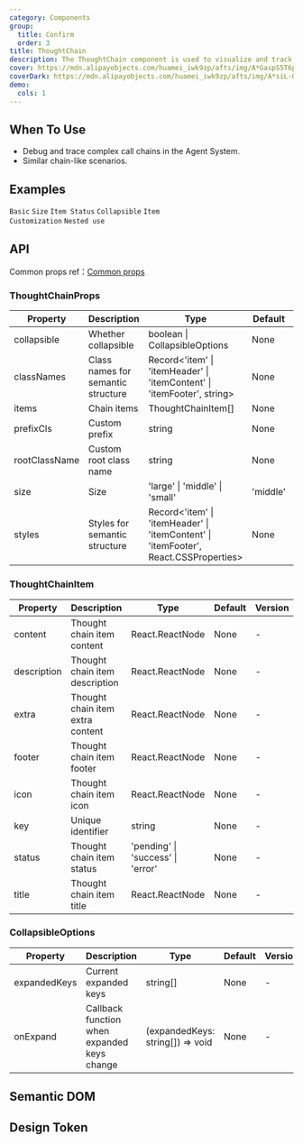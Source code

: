 ```yaml
---
category: Components
group:
  title: Confirm
  order: 3
title: ThoughtChain
description: The ThoughtChain component is used to visualize and track the call chain of Actions and Tools invoked by an Agent.
cover: https://mdn.alipayobjects.com/huamei_iwk9zp/afts/img/A*GaspS5T6proAAAAAAAAAAAAADgCCAQ/original
coverDark: https://mdn.alipayobjects.com/huamei_iwk9zp/afts/img/A*siL-Qpl794sAAAAAAAAAAAAADgCCAQ/original
demo:
  cols: 1
---
```


## When To Use

- Debug and trace complex call chains in the Agent System.
- Similar chain-like scenarios.

## Examples

<!-- prettier-ignore -->
<code src="./demo/basic.tsx" background="grey">Basic</code>
<code src="./demo/size.tsx" background="grey">Size</code>
<code src="./demo/status.tsx" background="grey">Item Status</code>
<code src="./demo/collapsible.tsx" background="grey">Collapsible</code>
<code src="./demo/customization.tsx" background="grey">Item Customization</code>
<code src="./demo/nested.tsx" background="grey">Nested use</code>

## API

Common props ref：[Common props](/docs/react/common-props)

### ThoughtChainProps

| Property | Description | Type | Default | Version |
| --- | --- | --- | --- | --- |
| collapsible | Whether collapsible | boolean \| CollapsibleOptions | None | - |
| classNames | Class names for semantic structure | Record<'item' \| 'itemHeader' \| 'itemContent' \| 'itemFooter', string> | None | - |
| items | Chain items | ThoughtChainItem[] | None | - |
| prefixCls | Custom prefix | string | None | - |
| rootClassName | Custom root class name | string | None | - |
| size | Size | 'large' \| 'middle' \| 'small' | 'middle' | - |
| styles | Styles for semantic structure | Record<'item' \| 'itemHeader' \| 'itemContent' \| 'itemFooter', React.CSSProperties> | None | - |

### ThoughtChainItem

| Property | Description | Type | Default | Version |
| --- | --- | --- | --- | --- |
| content | Thought chain item content | React.ReactNode | None | - |
| description | Thought chain item description | React.ReactNode | None | - |
| extra | Thought chain item extra content | React.ReactNode | None | - |
| footer | Thought chain item footer | React.ReactNode | None | - |
| icon | Thought chain item icon | React.ReactNode | None | - |
| key | Unique identifier | string | None | - |
| status | Thought chain item status | 'pending' \| 'success' \| 'error' | None | - |
| title | Thought chain item title | React.ReactNode | None | - |

### CollapsibleOptions

| Property | Description | Type | Default | Version |
| --- | --- | --- | --- | --- |
| expandedKeys | Current expanded keys | string[] | None | - |
| onExpand | Callback function when expanded keys change | (expandedKeys: string[]) => void | None | - |

## Semantic DOM

<code src="./demo/_semantic.tsx" simplify="true"></code>

## Design Token

<ComponentTokenTable component="ThoughtChain"></ComponentTokenTable>
